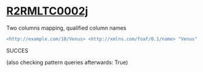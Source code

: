 
# [R2RMLTC0002j](https://www.w3.org/TR/rdb2rdf-test-cases/#R2RMLTC0002j)
Two columns mapping, qualified column names

```diff
<http://example.com/10/Venus> <http://xmlns.com/foaf/0.1/name> "Venus" .
```

SUCCES

(also checking pattern queries afterwards: True)
